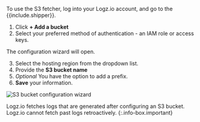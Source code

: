 To use the S3 fetcher, log into your Logz.io account, and go to the {{include.shipper}}.

1. Click **+ Add a bucket**
2. Select your preferred method of authentication - an IAM role or access keys.

The configuration wizard will open.

3. Select the hosting region from the dropdown list.
4. Provide the **S3 bucket name**
5. _Optional_ You have the option to add a prefix.
6. **Save** your information.

![S3 bucket configuration wizard](https://dytvr9ot2sszz.cloudfront.net/logz-docs/log-shipping/s3-configuration-wizard.png)

Logz.io fetches logs that are generated after configuring an S3 bucket.
Logz.io cannot fetch past logs retroactively.
{:.info-box.important}